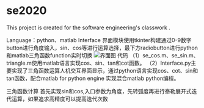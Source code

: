 # se2020
This project is created for the software engineering's classwork .

Language：python、matlab
Interface
界面模块使用tkinter构建通过0-9数字button进行角度输入，sin、cos等进行运算选择，最下方radiobutton进行python和matlab三角函数function实时切换
![界面图](https://github.com/se20201/se2020/blob/master/Interface.png)
代码
（1）se_cos.m、se_sin.m、triangle.m使用matlab语言实现cos、sin、tan和cot函数。
（2）Interface.py主要实现了三角函数运算人机交互界面显示，通过python语言实现cos、cot、sin和tan函数，配合matlab for python engine 实现混合matlab python编程。


三角函数计算
首先实现sin和cos,入口参数为角度，先转弧度再进行泰勒展开式迭代运算，如果追求高精度可以提高迭代次数
